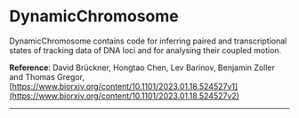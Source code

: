 # DynamicChromosome	


DynamicChromosome contains code for inferring paired and transcriptional states of tracking data of DNA loci and for analysing their coupled motion.

**Reference**: 
    David Brückner, Hongtao Chen, Lev Barinov, Benjamin Zoller and Thomas Gregor, 
    [https://www.biorxiv.org/content/10.1101/2023.01.18.524527v1](https://www.biorxiv.org/content/10.1101/2023.01.18.524527v2)


-----------------------------------------------------------------------

